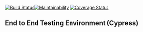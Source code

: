 [![Build Status](https://travis-ci.org/bahdcoder/more-recipes.svg?branch=develop)](https://travis-ci.org/bahdcoder/more-recipes)[![Maintainability](https://api.codeclimate.com/v1/badges/d86c0fb140d38e863e99/maintainability)](https://codeclimate.com/github/kati-frantz/more-recipes/maintainability) [![Coverage Status](https://coveralls.io/repos/github/kati-frantz/more-recipes/badge.svg?branch=develop)](https://coveralls.io/github/kati-frantz/more-recipes?branch=develop)

## End to End Testing Environment (Cypress)
